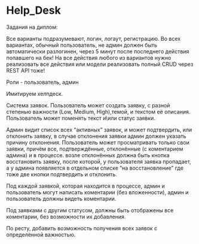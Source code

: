 # Help_Desk
Задания на диплом:

Все варианты подразумевают, логин, логаут, регистрацию.
Во всех вариантах, обычный пользователь, не админ должен быть автоматически разлогинен, через 5 минут после последнего действия попавшего на бек!
На все действия любого из вариантов нужно реализовать все действия или модели реализовать полный CRUD через REST API тоже!

Роли - пользователь, админ

Имитируем хелпдеск.

Система заявок. Пользователь может создать заявку, с разной степенью важности (Low, Medium, High),темой, и текстом её описания. Пользователь может поменять текст и\или статус заявки. 

Админ видит список всех “активных” заявок, и может подтвердить, или отклонить заявку, в случае отклонения заявки админ должен указать причину отклонения. Пользователь может просматривать только свои заявки, причём все, подтверждённые, отклонённые (с коментарием админа) и в процессе. 
возле отклонённых должна быть кнопка восстановить заявку, после которой, у пользователя заявка пропадает, а у админа появляется в отдельном списке “на восстановление” где тоже две кнопки подтвердить и отклонить.

Под каждой заявкой, которая находится в процессе, админ и пользователь могут написать коментарии (без вложенности), админ и пользователь должны видеть коментарии. 

Под заявками с другим статусом, должны быть отображены все коментарии, без возможности их добавления.

По ресту, добавить возможность получения всех заявок с определённой важностью. 

